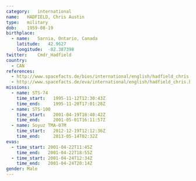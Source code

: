 ```yaml
---
category:	international
name:	HADFIELD, Chris Austin
type:	military
dob:	1959-08-19
birthplace:
  - name:	Sarnia, Ontario, Canada
    latitude:	42.9627
    longitude:	-82.387398
twitter:	Cmdr_Hadfield
country:
  - CAN
references:
  - http://www.spacefacts.de/bios/international/english/hadfield_chris.htm
  - http://www.spacefacts.de/eva/international/english/hadfield_chris.htm
missions:
  - name: STS-74
    time_start:   1995-11-12T12:30:43Z
    time_end:     1995-11-20T17:01:28Z
  - name: STS-100
    time_start:   2001-04-19T18:40:42Z
    time_end:     2001-05-01T16:11:57Z
  - name: Soyuz TMA-07M
    time_start:   2012-12-19T12:12:36Z
    time_end:     2013-05-14T02:32Z
evas:
  - time_start: 2001-04-22T11:45Z
    time_end:   2001-04-22T18:55Z
  - time_start: 2001-04-24T12:34Z
    time_end:   2001-04-24T20:14Z
gender:	Male
---
```

